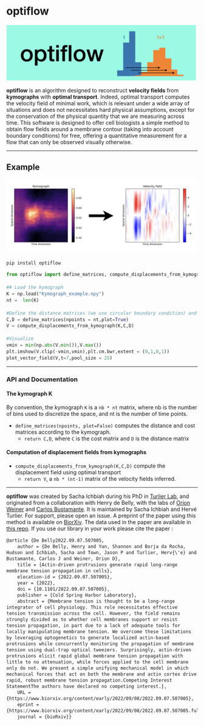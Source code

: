 # optiflow
<img src="Images/optiflow_logo.png" alt="drawing" width="500"/>

**optiflow** is an algorithm designed to reconstruct **velocity fields** from **kymographs** with **optimal transport**. Indeed, optimal transport computes the velocity field of minimal work, which is relevant under a wide array of situations and does not necessitates hard physical assumptions, except for the conservation of the physical quantity that we are measuring across time.
This software is designed to offer cell biologists a simple method to obtain flow fields around a membrane contour (taking into account boundary conditions) for free, offering a quantitative measurement for a flow that can only be observed visually otherwise.


---
## Example
<img src="Images/optiflow_example.png" alt="drawing" width="500"/>


```shell
pip install optiflow

```

```py
from optiflow import define_matrices, compute_displacements_from_kymograph,plot_vector_field

## Load the kymograph
K = np.load("Kymograph_example.npy")
nt =  len(K)

#Define the distance matrices (we use circular boundary condition) and compute the displacements
C,D = define_matrices(npoints = nt,plot=True)
V = compute_displacements_from_kymograph(K,C,D)

#Visualize 
vmin = min(np.abs(V.min()),V.max())
plt.imshow(V.clip(-vmin,vmin),plt.cm.bwr,extent = (0,1,0,1))
plot_vector_field(V,t=7,pool_size = 25)

```
---

### API and Documentation

#### The kymograph K 
By convention, the kymograph `K` is a `nb * nt` matrix, where nb is the number of bins used to discretize the space, and nt is the number of time points. 


- `define_matrices(npoints, plot=False)` computes the distance and cost matrices according to the kymograph. 
    - `return C,D`, where `C` is the cost matrix and `D` is the distance matrix


#### Computation of displacement fields from kymographs
- `compute_displacements_from_kymograph(K,C,D)` compute the displacement field using optimal transport
	- `return V`, a `nb * (nt-1)` matrix of the velocity fields inferred. 

---

**optiflow** was created by Sacha Ichbiah during his PhD in [Turlier Lab](https://www.turlierlab.com), and originated from a collaboration with Henry de Belly, with the labs of [Orion Weiner](https://weinerlab.com) and [Carlos Bustamante](https://bustamante.berkeley.edu). It is maintained by Sacha Ichbiah and Hervé Turlier. For support, please open an issue.
A preprint of the paper using this method is available on [BiorXiv](https://www.biorxiv.org/content/10.1101/2022.09.07.507005v1). The data used in the paper are available in [this repo](https://github.com/VirtualEmbryo/membrane-cortex-tension). If you use our library in your work please cite the paper : 

```
@article {De Belly2022.09.07.507005,
	author = {De Belly, Henry and Yan, Shannon and Borja da Rocha, Hudson and Ichbiah, Sacha and Town, Jason P and Turlier, Herv{\'e} and Bustamante, Carlos J and Weiner, Orion D},
	title = {Actin-driven protrusions generate rapid long-range membrane tension propagation in cells},
	elocation-id = {2022.09.07.507005},
	year = {2022},
	doi = {10.1101/2022.09.07.507005},
	publisher = {Cold Spring Harbor Laboratory},
	abstract = {Membrane tension is thought to be a long-range integrator of cell physiology. This role necessitates effective tension transmission across the cell. However, the field remains strongly divided as to whether cell membranes support or resist tension propagation, in part due to a lack of adequate tools for locally manipulating membrane tension. We overcome these limitations by leveraging optogenetics to generate localized actin-based protrusions while concurrently monitoring the propagation of membrane tension using dual-trap optical tweezers. Surprisingly, actin-driven protrusions elicit rapid global membrane tension propagation with little to no attenuation, while forces applied to the cell membrane only do not. We present a simple unifying mechanical model in which mechanical forces that act on both the membrane and actin cortex drive rapid, robust membrane tension propagation.Competing Interest StatementThe authors have declared no competing interest.},
	URL = {https://www.biorxiv.org/content/early/2022/09/08/2022.09.07.507005},
	eprint = {https://www.biorxiv.org/content/early/2022/09/08/2022.09.07.507005.full.pdf},
	journal = {bioRxiv}}



